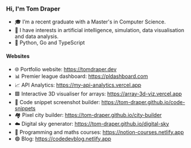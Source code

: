 ### Hi, I'm Tom Draper
- 🎓 I’m a recent graduate with a Master's in Computer Science.
- 👀 I have interests in artificial intelligence, simulation, data visualisation and data analysis.
- 💙 Python, Go and TypeScript
#### Websites
- 🌐 Portfolio website:                    https://tomdraper.dev
- 📊 Premier league dashboard: https://pldashboard.com
- 📈 API Analytics: https://my-api-analytics.vercel.app
- 🟩 Interactive 3D visualiser for arrays:                 https://array-3d-viz.vercel.app
- 📸 Code snippet screenshot builder: https://tom-draper.github.io/code-snippets
- 🏘️ Pixel city builder:                  https://tom-draper.github.io/city-builder
- ☁️ Digital sky generator: https://tom-draper.github.io/digital-sky
- 📖 Programming and maths courses:       https://notion-courses.netlify.app
- 🟢 Blog:                                https://codedevblog.netlify.app

